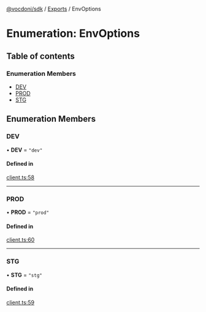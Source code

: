[@vocdoni/sdk](/sdk) / [Exports](../modules) / EnvOptions

# Enumeration: EnvOptions

## Table of contents

### Enumeration Members

- [DEV](EnvOptions#dev)
- [PROD](EnvOptions#prod)
- [STG](EnvOptions#stg)

## Enumeration Members

### DEV

• **DEV** = ``"dev"``

#### Defined in

[client.ts:58](https://github.com/vocdoni/vocdoni-sdk/blob/2244934/src/client.ts#L58)

___

### PROD

• **PROD** = ``"prod"``

#### Defined in

[client.ts:60](https://github.com/vocdoni/vocdoni-sdk/blob/2244934/src/client.ts#L60)

___

### STG

• **STG** = ``"stg"``

#### Defined in

[client.ts:59](https://github.com/vocdoni/vocdoni-sdk/blob/2244934/src/client.ts#L59)
